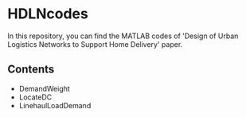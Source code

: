 # HDLNcodes
In this repository, you can find the MATLAB codes of 'Design of Urban Logistics Networks to Support Home Delivery' paper.

## Contents
* DemandWeight
* LocateDC
* LinehaulLoadDemand
